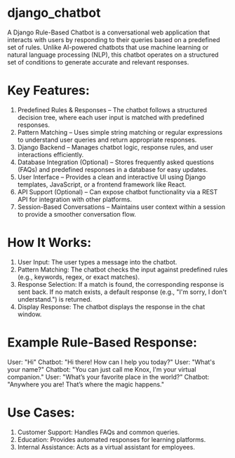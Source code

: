 # django_chatbot
A Django Rule-Based Chatbot is a conversational web application that interacts with users by responding to their queries based on a predefined set of rules. Unlike AI-powered chatbots that use machine learning or natural language processing (NLP), this chatbot operates on a structured set of conditions to generate accurate and relevant responses.

# Key Features:
1. Predefined Rules & Responses – The chatbot follows a structured decision tree, where each user input is matched with predefined responses.
2. Pattern Matching – Uses simple string matching or regular expressions to understand user queries and return appropriate responses.
3. Django Backend – Manages chatbot logic, response rules, and user interactions efficiently.
4. Database Integration (Optional) – Stores frequently asked questions (FAQs) and predefined responses in a database for easy updates.
5. User Interface – Provides a clean and interactive UI using Django templates, JavaScript, or a frontend framework like React.
6. API Support (Optional) – Can expose chatbot functionality via a REST API for integration with other platforms.
7. Session-Based Conversations – Maintains user context within a session to provide a smoother conversation flow.
# How It Works:
1. User Input: The user types a message into the chatbot.
2. Pattern Matching: The chatbot checks the input against predefined rules (e.g., keywords, regex, or exact matches).
3. Response Selection: If a match is found, the corresponding response is sent back. If no match exists, a default response (e.g., "I'm sorry, I don't understand.") is returned.
4. Display Response: The chatbot displays the response in the chat window.

# Example Rule-Based Response:
User: "Hi"
Chatbot: "Hi there! How can I help you today?"
User: "What's your name?"
Chatbot: "You can just call me Knox, I'm your virtual companion."
User: "What’s your favorite place in the world?"
Chatbot: "Anywhere you are! That’s where the magic happens."

# Use Cases:
1. Customer Support: Handles FAQs and common queries.
2. Education: Provides automated responses for learning platforms.
3. Internal Assistance: Acts as a virtual assistant for employees.
